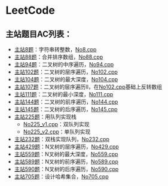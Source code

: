 # LeetCode
## 主站题目AC列表：
- [主站8题](https://leetcode-cn.com/problems/string-to-integer-atoi/)：字符串转整数，[No8.cpp](https://github.com/Vae1997/Review-Coding/blob/master/Coding/leetcode/No.8.cpp)
- [主站88题](https://leetcode-cn.com/problems/merge-sorted-array/)：合并排序数组，[No88.cpp](https://github.com/Vae1997/Review-Coding/blob/master/Coding/leetcode/No88.cpp)
- [主站94题](https://leetcode-cn.com/problems/binary-tree-inorder-traversal/)：二叉树的中序遍历，[No94.cpp](https://github.com/Vae1997/Review-Coding/blob/master/Coding/leetcode/No94.cpp)
- [主站102题](https://leetcode-cn.com/problems/binary-tree-level-order-traversal/)：二叉树的层序遍历，[No102.cpp](https://github.com/Vae1997/Review-Coding/blob/master/Coding/leetcode/No102.cpp)
- [主站104题](https://leetcode-cn.com/problems/maximum-depth-of-binary-tree/)：二叉树的最大深度，[No104.cpp](https://github.com/Vae1997/Review-Coding/blob/master/Coding/leetcode/No104.cpp)
- [主站107题](https://leetcode-cn.com/problems/binary-tree-level-order-traversal-ii/)：二叉树的层序遍历II，在[No102.cpp](https://github.com/Vae1997/Review-Coding/blob/master/Coding/leetcode/No102.cpp)基础上反转数组
- [主站111题](https://leetcode-cn.com/problems/minimum-depth-of-binary-tree/)：二叉树的最小深度，[No111.cpp](https://github.com/Vae1997/Review-Coding/blob/master/Coding/leetcode/No111.cpp)
- [主站144题](https://leetcode-cn.com/problems/binary-tree-preorder-traversal/)：二叉树的前序遍历，[No144.cpp](https://github.com/Vae1997/Review-Coding/blob/master/Coding/leetcode/No144.cpp)
- [主站145题](https://leetcode-cn.com/problems/binary-tree-postorder-traversal/)：二叉树的后序遍历，[No145.cpp](https://github.com/Vae1997/Review-Coding/blob/master/Coding/leetcode/No145.cpp)
- [主站225题](https://leetcode-cn.com/problems/implement-stack-using-queues/)：用队列实现栈
  - [No225_v1.cpp](https://github.com/Vae1997/Review-Coding/blob/master/Coding/leetcode/No225_v1.cpp)：双队列实现
  - [No225_v2.cpp](https://github.com/Vae1997/Review-Coding/blob/master/Coding/leetcode/No225_v2.cpp)：单队列实现
- [主站232题](https://leetcode-cn.com/problems/implement-queue-using-stacks/)：双栈实现队列，[No232.cpp](https://github.com/Vae1997/Review-Coding/blob/master/Coding/leetcode/No232.cpp)
- [主站429题](https://leetcode-cn.com/problems/n-ary-tree-level-order-traversal/)：N叉树的层序遍历，[No429.cpp](https://github.com/Vae1997/Review-Coding/blob/master/Coding/leetcode/No429.cpp)
- [主站559题](https://leetcode-cn.com/problems/maximum-depth-of-n-ary-tree/)：N叉树的最大深度，[No559.cpp](https://github.com/Vae1997/Review-Coding/blob/master/Coding/leetcode/No559.cpp)
- [主站589题](https://leetcode-cn.com/problems/n-ary-tree-preorder-traversal/)：N叉树的前序遍历，[No589.cpp](https://github.com/Vae1997/Review-Coding/blob/master/Coding/leetcode/No589.cpp)
- [主站590题](https://leetcode-cn.com/problems/n-ary-tree-postorder-traversal/submissions/)：N叉树的后序遍历，[No590.cpp](https://github.com/Vae1997/Review-Coding/blob/master/Coding/leetcode/No590.cpp)
- [主站705题](https://leetcode-cn.com/problems/design-hashset/)：设计哈希集合，[No705.cpp](https://github.com/Vae1997/Review-Coding/blob/master/Coding/leetcode/No705.cpp)

